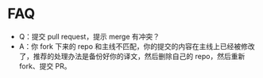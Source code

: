 # FAQ

- Q：提交 pull request，提示 merge 有冲突？
- A：你 fork 下来的 repo 和主线不匹配，你的提交的内容在主线上已经被修改了，推荐的处理办法是备份好你的译文，然后删除自己的 repo，然后重新 fork、提交 PR。

